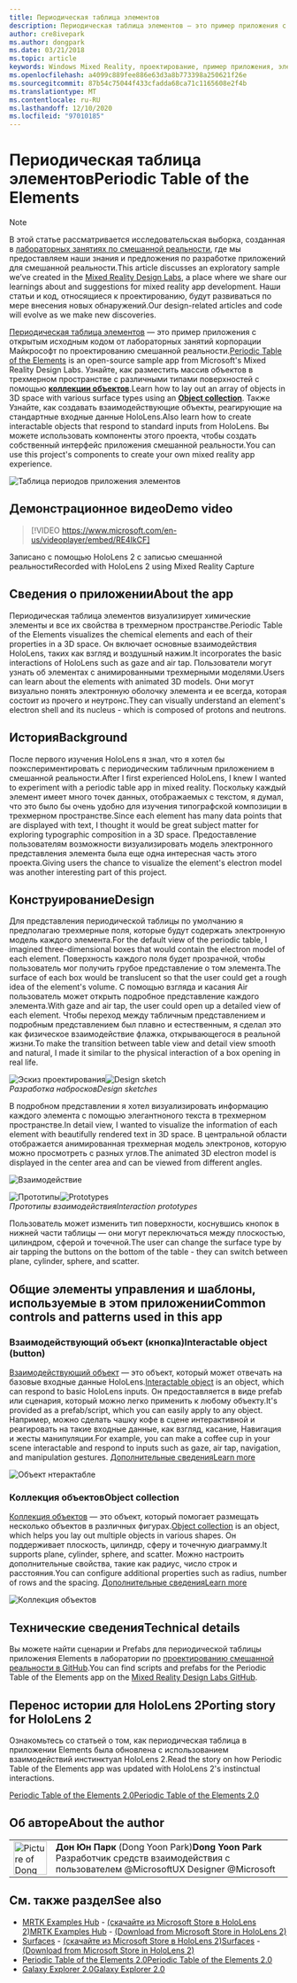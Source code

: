 ```yaml
---
title: Периодическая таблица элементов
description: Периодическая таблица элементов — это пример приложения с открытым исходным кодом от лабораторных занятий корпорации Майкрософт по проектированию смешанной реальности. Узнайте, как расположить массив объектов в трехмерном пространстве с различными типами поверхности, используя коллекции объектов.
author: cre8ivepark
ms.author: dongpark
ms.date: 03/21/2018
ms.topic: article
keywords: Windows Mixed Reality, проектирование, пример приложения, элементы управления, МРТК, набор средств для смешанной реальности, Unity, примеры приложений, примеры приложений, Открытый исходный код, Microsoft Store, HoloLens, гарнитура смешанной реальности, гарнитура Windows Mixed Reality, гарнитура виртуальной реальности
ms.openlocfilehash: a4099c889fee886e63d3a8b773398a250621f26e
ms.sourcegitcommit: 87b54c75044f433cfadda68ca71c1165608e2f4b
ms.translationtype: MT
ms.contentlocale: ru-RU
ms.lasthandoff: 12/10/2020
ms.locfileid: "97010185"
---
```

# <a name="periodic-table-of-the-elements"></a><span data-ttu-id="e453d-105">Периодическая таблица элементов</span><span class="sxs-lookup"><span data-stu-id="e453d-105">Periodic Table of the Elements</span></span>

>[!NOTE]
><span data-ttu-id="e453d-106">В этой статье рассматривается исследовательская выборка, созданная в [лабораторных занятиях по смешанной реальности](https://github.com/Microsoft/MRDesignLabs_Unity), где мы предоставляем наши знания и предложения по разработке приложений для смешанной реальности.</span><span class="sxs-lookup"><span data-stu-id="e453d-106">This article discusses an exploratory sample we’ve created in the [Mixed Reality Design Labs](https://github.com/Microsoft/MRDesignLabs_Unity), a place where we share our learnings about and suggestions for mixed reality app development.</span></span> <span data-ttu-id="e453d-107">Наши статьи и код, относящиеся к проектированию, будут развиваться по мере внесения новых обнаружений.</span><span class="sxs-lookup"><span data-stu-id="e453d-107">Our design-related articles and code will evolve as we make new discoveries.</span></span>

<span data-ttu-id="e453d-108">[Периодическая таблица элементов](https://github.com/Microsoft/MRDesignLabs_Unity_PeriodicTable) — это пример приложения с открытым исходным кодом от лабораторных занятий корпорации Майкрософт по проектированию смешанной реальности.</span><span class="sxs-lookup"><span data-stu-id="e453d-108">[Periodic Table of the Elements](https://github.com/Microsoft/MRDesignLabs_Unity_PeriodicTable) is an open-source sample app from Microsoft's Mixed Reality Design Labs.</span></span> <span data-ttu-id="e453d-109">Узнайте, как разместить массив объектов в трехмерном пространстве с различными типами поверхностей с помощью **[коллекции объектов](../../design/object-collection.md)**.</span><span class="sxs-lookup"><span data-stu-id="e453d-109">Learn how to lay out an array of objects in 3D space with various surface types using an **[Object collection](../../design/object-collection.md)**.</span></span> <span data-ttu-id="e453d-110">Также Узнайте, как создавать взаимодействующие объекты, реагирующие на стандартные входные данные HoloLens.</span><span class="sxs-lookup"><span data-stu-id="e453d-110">Also learn how to create interactable objects that respond to standard inputs from HoloLens.</span></span> <span data-ttu-id="e453d-111">Вы можете использовать компоненты этого проекта, чтобы создать собственный интерфейс приложения смешанной реальности.</span><span class="sxs-lookup"><span data-stu-id="e453d-111">You can use this project's components to create your own mixed reality app experience.</span></span>

![Таблица периодов приложения элементов](images/640px-periodictable-hero.jpg)

## <a name="demo-video"></a><span data-ttu-id="e453d-113">Демонстрационное видео</span><span class="sxs-lookup"><span data-stu-id="e453d-113">Demo video</span></span> 
> [!VIDEO https://www.microsoft.com/en-us/videoplayer/embed/RE4IkCF]

<span data-ttu-id="e453d-114">Записано с помощью HoloLens 2 с записью смешанной реальности</span><span class="sxs-lookup"><span data-stu-id="e453d-114">Recorded with HoloLens 2 using Mixed Reality Capture</span></span>

## <a name="about-the-app"></a><span data-ttu-id="e453d-115">Сведения о приложении</span><span class="sxs-lookup"><span data-stu-id="e453d-115">About the app</span></span>

<span data-ttu-id="e453d-116">Периодическая таблица элементов визуализирует химические элементы и все их свойства в трехмерном пространстве.</span><span class="sxs-lookup"><span data-stu-id="e453d-116">Periodic Table of the Elements visualizes the chemical elements and each of their properties in a 3D space.</span></span> <span data-ttu-id="e453d-117">Он включает основные взаимодействия HoloLens, таких как взгляд и воздушный нажим.</span><span class="sxs-lookup"><span data-stu-id="e453d-117">It incorporates the basic interactions of HoloLens such as gaze and air tap.</span></span> <span data-ttu-id="e453d-118">Пользователи могут узнать об элементах с анимированными трехмерными моделями.</span><span class="sxs-lookup"><span data-stu-id="e453d-118">Users can learn about the elements with animated 3D models.</span></span> <span data-ttu-id="e453d-119">Они могут визуально понять электронную оболочку элемента и ее всегда, которая состоит из прочего и неутронс.</span><span class="sxs-lookup"><span data-stu-id="e453d-119">They can visually understand an element's electron shell and its nucleus - which is composed of protons and neutrons.</span></span>

## <a name="background"></a><span data-ttu-id="e453d-120">История</span><span class="sxs-lookup"><span data-stu-id="e453d-120">Background</span></span>

<span data-ttu-id="e453d-121">После первого изучения HoloLens я знал, что я хотел бы поэкспериментировать с периодическим табличным приложением в смешанной реальности.</span><span class="sxs-lookup"><span data-stu-id="e453d-121">After I first experienced HoloLens, I knew I wanted to experiment with a periodic table app in mixed reality.</span></span> <span data-ttu-id="e453d-122">Поскольку каждый элемент имеет много точек данных, отображаемых с текстом, я думал, что это было бы очень удобно для изучения типографской композиции в трехмерном пространстве.</span><span class="sxs-lookup"><span data-stu-id="e453d-122">Since each element has many data points that are displayed with text, I thought it would be great subject matter for exploring typographic composition in a 3D space.</span></span> <span data-ttu-id="e453d-123">Предоставление пользователям возможности визуализировать модель электронного представления элемента была еще одна интересная часть этого проекта.</span><span class="sxs-lookup"><span data-stu-id="e453d-123">Giving users the chance to visualize the element's electron model was another interesting part of this project.</span></span>

## <a name="design"></a><span data-ttu-id="e453d-124">Конструирование</span><span class="sxs-lookup"><span data-stu-id="e453d-124">Design</span></span>

<span data-ttu-id="e453d-125">Для представления периодической таблицы по умолчанию я предполагаю трехмерные поля, которые будут содержать электронную модель каждого элемента.</span><span class="sxs-lookup"><span data-stu-id="e453d-125">For the default view of the periodic table, I imagined three-dimensional boxes that would contain the electron model of each element.</span></span> <span data-ttu-id="e453d-126">Поверхность каждого поля будет прозрачной, чтобы пользователь мог получить грубое представление о том элемента.</span><span class="sxs-lookup"><span data-stu-id="e453d-126">The surface of each box would be translucent so that the user could get a rough idea of the element's volume.</span></span> <span data-ttu-id="e453d-127">С помощью взгляда и касания Air пользователь может открыть подробное представление каждого элемента.</span><span class="sxs-lookup"><span data-stu-id="e453d-127">With gaze and air tap, the user could open up a detailed view of each element.</span></span> <span data-ttu-id="e453d-128">Чтобы переход между табличным представлением и подробным представлением был плавно и естественным, я сделал это как физическое взаимодействие флажка, открывающегося в реальной жизни.</span><span class="sxs-lookup"><span data-stu-id="e453d-128">To make the transition between table view and detail view smooth and natural, I made it similar to the physical interaction of a box opening in real life.</span></span>

<span data-ttu-id="e453d-129">![Эскиз проектирования](images/640px-sketch20170406.jpg)</span><span class="sxs-lookup"><span data-stu-id="e453d-129">![Design sketch](images/640px-sketch20170406.jpg)</span></span><br>
<span data-ttu-id="e453d-130">*Разработка набросков*</span><span class="sxs-lookup"><span data-stu-id="e453d-130">*Design sketches*</span></span>

<span data-ttu-id="e453d-131">В подробном представлении я хотел визуализировать информацию каждого элемента с помощью элегантноного текста в трехмерном пространстве.</span><span class="sxs-lookup"><span data-stu-id="e453d-131">In detail view, I wanted to visualize the information of each element with beautifully rendered text in 3D space.</span></span> <span data-ttu-id="e453d-132">В центральной области отображается анимированная трехмерная модель электронов, которую можно просмотреть с разных углов.</span><span class="sxs-lookup"><span data-stu-id="e453d-132">The animated 3D electron model is displayed in the center area and can be viewed from different angles.</span></span>

![Взаимодействие](images/640px-periodictable-interaction.jpg)

<span data-ttu-id="e453d-134">![Прототипы](images/640px-periodictable-prototypes.jpg)</span><span class="sxs-lookup"><span data-stu-id="e453d-134">![Prototypes](images/640px-periodictable-prototypes.jpg)</span></span><br>
<span data-ttu-id="e453d-135">*Прототипы взаимодействия*</span><span class="sxs-lookup"><span data-stu-id="e453d-135">*Interaction prototypes*</span></span>

<span data-ttu-id="e453d-136">Пользователь может изменить тип поверхности, коснувшись кнопок в нижней части таблицы — они могут переключаться между плоскостью, цилиндром, сферой и точечной.</span><span class="sxs-lookup"><span data-stu-id="e453d-136">The user can change the surface type by air tapping the buttons on the bottom of the table - they can switch between plane, cylinder, sphere, and scatter.</span></span>

## <a name="common-controls-and-patterns-used-in-this-app"></a><span data-ttu-id="e453d-137">Общие элементы управления и шаблоны, используемые в этом приложении</span><span class="sxs-lookup"><span data-stu-id="e453d-137">Common controls and patterns used in this app</span></span>

### <a name="interactable-object-button"></a><span data-ttu-id="e453d-138">Взаимодействующий объект (кнопка)</span><span class="sxs-lookup"><span data-stu-id="e453d-138">Interactable object (button)</span></span>

<span data-ttu-id="e453d-139">[Взаимодействующий объект](../../design/interactable-object.md) — это объект, который может отвечать на базовые входные данные HoloLens.</span><span class="sxs-lookup"><span data-stu-id="e453d-139">[Interactable object](../../design/interactable-object.md) is an object, which can respond to basic HoloLens inputs.</span></span> <span data-ttu-id="e453d-140">Он предоставляется в виде prefab или сценария, который можно легко применить к любому объекту.</span><span class="sxs-lookup"><span data-stu-id="e453d-140">It's provided as a prefab/script, which you can easily apply to any object.</span></span> <span data-ttu-id="e453d-141">Например, можно сделать чашку кофе в сцене интерактивной и реагировать на такие входные данные, как взгляд, касание, Навигация и жесты манипуляции.</span><span class="sxs-lookup"><span data-stu-id="e453d-141">For example, you can make a coffee cup in your scene interactable and respond to inputs such as gaze, air tap, navigation, and manipulation gestures.</span></span> [<span data-ttu-id="e453d-142">Дополнительные сведения</span><span class="sxs-lookup"><span data-stu-id="e453d-142">Learn more</span></span>](../../design/interactable-object.md)

![Объект нтерактабле](images/640px-periodictable-interactableobject.jpg)

### <a name="object-collection"></a><span data-ttu-id="e453d-144">Коллекция объектов</span><span class="sxs-lookup"><span data-stu-id="e453d-144">Object collection</span></span>

<span data-ttu-id="e453d-145">[Коллекция объектов](../../design/object-collection.md) — это объект, который помогает размещать несколько объектов в различных фигурах.</span><span class="sxs-lookup"><span data-stu-id="e453d-145">[Object collection](../../design/object-collection.md) is an object, which helps you lay out multiple objects in various shapes.</span></span> <span data-ttu-id="e453d-146">Он поддерживает плоскость, цилиндр, сферу и точечную диаграмму.</span><span class="sxs-lookup"><span data-stu-id="e453d-146">It supports plane, cylinder, sphere, and scatter.</span></span> <span data-ttu-id="e453d-147">Можно настроить дополнительные свойства, такие как радиус, число строк и расстояния.</span><span class="sxs-lookup"><span data-stu-id="e453d-147">You can configure additional properties such as radius, number of rows and the spacing.</span></span> [<span data-ttu-id="e453d-148">Дополнительные сведения</span><span class="sxs-lookup"><span data-stu-id="e453d-148">Learn more</span></span>](../../design/object-collection.md)

![Коллекция объектов](images/640px-periodictable-collections.jpg)

## <a name="technical-details"></a><span data-ttu-id="e453d-150">Технические сведения</span><span class="sxs-lookup"><span data-stu-id="e453d-150">Technical details</span></span>

<span data-ttu-id="e453d-151">Вы можете найти сценарии и Prefabs для периодической таблицы приложения Elements в лаборатории по [проектированию смешанной реальности в GitHub](https://github.com/Microsoft/MRDesignLabs_Unity_PeriodicTable).</span><span class="sxs-lookup"><span data-stu-id="e453d-151">You can find scripts and prefabs for the Periodic Table of the Elements app on the [Mixed Reality Design Labs GitHub](https://github.com/Microsoft/MRDesignLabs_Unity_PeriodicTable).</span></span>

## <a name="porting-story-for-hololens-2"></a><span data-ttu-id="e453d-152">Перенос истории для HoloLens 2</span><span class="sxs-lookup"><span data-stu-id="e453d-152">Porting story for HoloLens 2</span></span>

<span data-ttu-id="e453d-153">Ознакомьтесь со статьей о том, как периодическая таблица в приложении Elements была обновлена с использованием взаимодействий инстинктуал HoloLens 2.</span><span class="sxs-lookup"><span data-stu-id="e453d-153">Read the story on how Periodic Table of the Elements app was updated with HoloLens 2's instinctual interactions.</span></span>

[<span data-ttu-id="e453d-154">Periodic Table of the Elements 2.0</span><span class="sxs-lookup"><span data-stu-id="e453d-154">Periodic Table of the Elements 2.0</span></span>](https://medium.com/@dongyoonpark/bringing-the-periodic-table-of-the-elements-app-to-hololens-2-with-mrtk-v2-a6e3d8362158)




## <a name="about-the-author"></a><span data-ttu-id="e453d-155">Об авторе</span><span class="sxs-lookup"><span data-stu-id="e453d-155">About the author</span></span>

<table style="border-collapse:collapse" padding-left="0px">
<tr>
<td style="border-style: none" width="60px"><img alt="Picture of Dong Yoon Park" width="60" height="60" src="images/dongyoonpark.jpg"></td>
<td style="border-style: none"><span data-ttu-id="e453d-156"><b>Дон Юн Парк</b> (Dong Yoon Park)</span><span class="sxs-lookup"><span data-stu-id="e453d-156"><b>Dong Yoon Park</b></span></span><br><span data-ttu-id="e453d-157">Разработчик средств взаимодействия с пользователем @Microsoft</span><span class="sxs-lookup"><span data-stu-id="e453d-157">UX Designer @Microsoft</span></span></td>
</tr>
</table>

## <a name="see-also"></a><span data-ttu-id="e453d-158">См. также раздел</span><span class="sxs-lookup"><span data-stu-id="e453d-158">See also</span></span>

* <span data-ttu-id="e453d-159">[MRTK Examples Hub](https://microsoft.github.io/MixedRealityToolkit-Unity/Documentation/README_ExampleHub.html) - [(скачайте из Microsoft Store в HoloLens 2)](https://www.microsoft.com/en-us/p/mrtk-examples-hub/9mv8c39l2sj4)</span><span class="sxs-lookup"><span data-stu-id="e453d-159">[MRTK Examples Hub](https://microsoft.github.io/MixedRealityToolkit-Unity/Documentation/README_ExampleHub.html) - [(Download from Microsoft Store in HoloLens 2)](https://www.microsoft.com/en-us/p/mrtk-examples-hub/9mv8c39l2sj4)</span></span>
* <span data-ttu-id="e453d-160">[Surfaces](sampleapp-surfaces.md) - [(скачайте из Microsoft Store в HoloLens 2)](https://www.microsoft.com/en-us/p/surfaces/9nvkpv3sk3x0)</span><span class="sxs-lookup"><span data-stu-id="e453d-160">[Surfaces](sampleapp-surfaces.md) - [(Download from Microsoft Store in HoloLens 2)](https://www.microsoft.com/en-us/p/surfaces/9nvkpv3sk3x0)</span></span>
* [<span data-ttu-id="e453d-161">Periodic Table of the Elements 2.0</span><span class="sxs-lookup"><span data-stu-id="e453d-161">Periodic Table of the Elements 2.0</span></span>](https://medium.com/@dongyoonpark/bringing-the-periodic-table-of-the-elements-app-to-hololens-2-with-mrtk-v2-a6e3d8362158)
* [<span data-ttu-id="e453d-162">Galaxy Explorer 2.0</span><span class="sxs-lookup"><span data-stu-id="e453d-162">Galaxy Explorer 2.0</span></span>](galaxy-explorer-update.md)